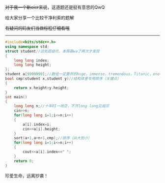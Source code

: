 ~~对于我一个新oier来说~~，这道题还是挺有意思的QwQ

给大家分享一个比较干净利索的题解

~~有疑问的码友们当做标程仔细看哦~~

------------


```cpp
#include<bits/stdc++.h>
using namespace std;
struct student//这处超级坑，本蒟蒻wa了两次才发现
{
	long long index;
	long long height;
};
student a[9999999];//数组一定要开的huge，immense，tremendous，Titanic，enormous，very very very big，否则真过不了（好像题目里数据范围给错了）
bool cmp(student x,student y)//结构体里专用排序（关键点）
{
	return x.height>y.height;
}
int main()
{
	long long n;//十年OI一场空，不开long long见祖宗
	cin>>n;
	for(long long i=1;i<=n;i++)
	{
		a[i].index=i;
		cin>>a[i].height;
	}
	sort(a+1,a+n+1,cmp);//排序（从大到小）
	for(long long i=1;i<=n;i++)
	{
		cout<<a[i].index<<" ";
	}
	return 0;
}
```

珍爱生命，远离抄袭！
